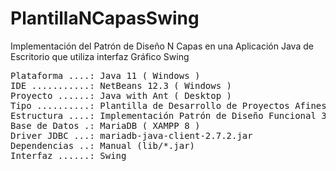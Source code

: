 # PlantillaNCapasSwing

Implementación del Patrón de Diseño N Capas en una Aplicación Java de Escritorio
que utiliza interfaz Gráfico Swing

<pre>
Plataforma ....: Java 11 ( Windows )
IDE ...........: NetBeans 12.3 ( Windows )
Proyecto ......: Java with Ant ( Desktop )
Tipo ..........: Plantilla de Desarrollo de Proyectos Afines
Estructura ....: Implementación Patrón de Diseño Funcional 3 Capas
Base de Datos .: MariaDB ( XAMPP 8 )
Driver JDBC ...: mariadb-java-client-2.7.2.jar
Dependencias ..: Manual (lib/*.jar)
Interfaz ......: Swing
<pre>
